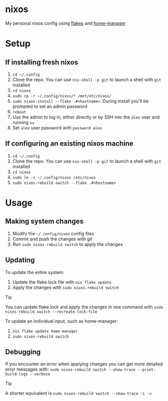 # nixos
My personal nixos config using [flakes](https://nixos.wiki/wiki/Flakes) and [home-manager](https://nix-community.github.io/home-manager/)

# Setup 
## If installing fresh nixos
1. `cd ~/.config`
2. Clone the repo. You can use `nix-shell -p git` to launch a shell with `git` installed
3. `cd nixos`
4. `sudo cp -r ~/.config/nixos/* /mnt/etc/nixos/`
5. `sudo nixos-install --flake .#<hostname>`. During install you'll be prompted to set an admin password
6. `reboot`
7. Use the admin to log in, either directly or by SSH into the `alex` user and running `su`
8. Set `alex` user password with `password alex`

## If configuring an existing nixos machine
1. `cd ~/.config`
2. Clone the repo. You can use `nix-shell -p git` to launch a shell with `git` installed
3. `cd nixos`
4. `sudo ln -s ~/.config/nixos /etc/nixos`
5. `sudo nixos-rebuild switch --flake .#<hostname>`

# Usage
## Making system changes
1. Modify the `~/.config/nixos` config files
2. Commit and push the changes with git
3. Run `sudo nixos-rebuild switch` to apply the changes

## Updating
To update the entire system:
1. Update the flake.lock file with `nix flake update`
2. Apply the changes with `sudo nixos-rebuild switch`
> [!TIP]
> You can update flake.lock and apply the changes in one command with `sudo nixos-rebuild switch --recreate-lock-file`

To update an individual input, such as home-manager:
1. `nix flake update home-manager`
2. `sudo nixos-rebuild switch`

## Debugging
If you encounter an error when applying changes you can get more detailed error messages with:
`sudo nixos-rebuild switch --show-trace --print-build-logs --verbose`
> [!TIP]
> A shorter equivalent is `sudo nixos-rebuild switch --show-trace -L -v`
